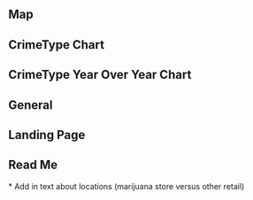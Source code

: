 <h2> Map </h2>

<h2>  CrimeType Chart  </h2>


    

<h2>  CrimeType Year Over Year Chart  </h2>

<h2> General  </h2>

<h2> Landing Page </h2>

<h2> Read Me </h2>
  * Add in text about locations (marijuana store versus other retail) <br>


